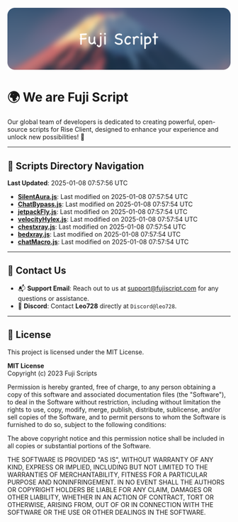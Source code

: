 ![Banner](.github/b.webp)

# 🌍 **We are Fuji Script**

Our global team of developers is dedicated to creating powerful, open-source scripts for Rise Client, designed to enhance your experience and unlock new possibilities! 🌟

---
<!-- SCRIPTS_NAVIGATION_START -->
## 📂 **Scripts Directory Navigation**

**Last Updated**: 2025-01-08 07:57:56 UTC

- **[SilentAura.js](scripts/SilentAura.js)**: Last modified on 2025-01-08 07:57:54 UTC
- **[ChatBypass.js](scripts/ChatBypass.js)**: Last modified on 2025-01-08 07:57:54 UTC
- **[jetpackFly.js](scripts/jetpackFly.js)**: Last modified on 2025-01-08 07:57:54 UTC
- **[velocityHylex.js](scripts/velocityHylex.js)**: Last modified on 2025-01-08 07:57:54 UTC
- **[chestxray.js](scripts/chestxray.js)**: Last modified on 2025-01-08 07:57:54 UTC
- **[bedxray.js](scripts/bedxray.js)**: Last modified on 2025-01-08 07:57:54 UTC
- **[chatMacro.js](scripts/chatMacro.js)**: Last modified on 2025-01-08 07:57:54 UTC

<!-- SCRIPTS_NAVIGATION_END -->

---

## 💬 **Contact Us**  
- 📬 **Support Email**: Reach out to us at [support@fujiscript.com](mailto:support@fujiscript.com) for any questions or assistance.  
- 💬 **Discord**: Contact **Leo728** directly at `Discord@leo728`.

---

## 📜 **License**

This project is licensed under the MIT License.  

**MIT License**  
Copyright (c) 2023 Fuji Scripts  

Permission is hereby granted, free of charge, to any person obtaining a copy of this software and associated documentation files (the "Software"), to deal in the Software without restriction, including without limitation the rights to use, copy, modify, merge, publish, distribute, sublicense, and/or sell copies of the Software, and to permit persons to whom the Software is furnished to do so, subject to the following conditions:  

The above copyright notice and this permission notice shall be included in all copies or substantial portions of the Software.  

THE SOFTWARE IS PROVIDED "AS IS", WITHOUT WARRANTY OF ANY KIND, EXPRESS OR IMPLIED, INCLUDING BUT NOT LIMITED TO THE WARRANTIES OF MERCHANTABILITY, FITNESS FOR A PARTICULAR PURPOSE AND NONINFRINGEMENT. IN NO EVENT SHALL THE AUTHORS OR COPYRIGHT HOLDERS BE LIABLE FOR ANY CLAIM, DAMAGES OR OTHER LIABILITY, WHETHER IN AN ACTION OF CONTRACT, TORT OR OTHERWISE, ARISING FROM, OUT OF OR IN CONNECTION WITH THE SOFTWARE OR THE USE OR OTHER DEALINGS IN THE SOFTWARE.  
